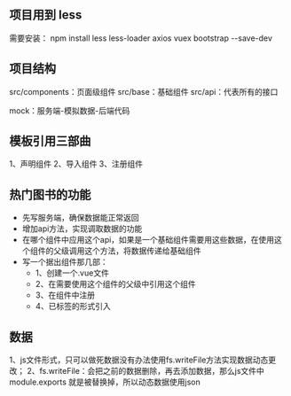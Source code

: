 ## 项目用到 less
   需要安装：
   npm install less less-loader axios vuex bootstrap --save-dev


## 项目结构
  src/components：页面级组件
  src/base：基础组件
  src/api：代表所有的接口

  mock：服务端-模拟数据-后端代码


## 模板引用三部曲
  1、声明组件
  2、导入组件
  3、注册组件

## 热门图书的功能
- 先写服务端，确保数据能正常返回
- 增加api方法，实现调取数据的功能
- 在哪个组件中应用这个api，如果是一个基础组件需要用这些数据，在使用这个组件的父级调用这个方法，将数据传递给基础组件
- 写一个据出组件那几部：
  - 1、创建一个.vue文件
  - 2、在需要使用这个组件的父级中引用这个组件
  - 3、在组件中注册
  - 4、已标签的形式引入


## 数据
  1、js文件形式，只可以做死数据没有办法使用fs.writeFile方法实现数据动态更改；
  2、fs.writeFile：会把之前的数据删除，再去添加数据，那么js文件中module.exports
就是被替换掉，所以动态数据使用json
